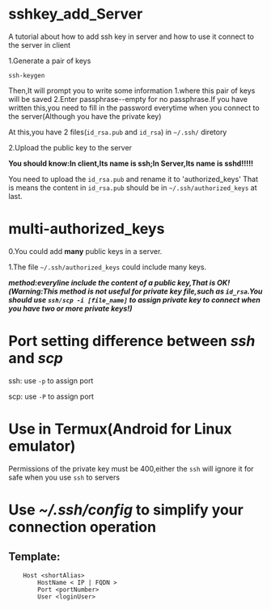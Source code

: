 # sshkey_add_Server
A tutorial about how to add ssh key in server and how to use it connect to the server in client

1.Generate a pair of keys

 `ssh-keygen`
 
 Then,It will prompt you to write some information
 1.where this pair of keys will be saved
 2.Enter passphrase--empty for no passphrase.If you have written this,you need to fill in the password everytime when you connect to the server(Although you have the private key)
 
 At this,you have 2 files(`id_rsa.pub` and `id_rsa`) in `~/.ssh/` diretory
 
 
 2.Upload the public key to the server
 
  __You should know:In client,Its name is ssh;In Server,Its name is sshd!!!!!__
 
 You need to upload the `id_rsa.pub` and rename it to 'authorized_keys'
 That is means the content in `id_rsa.pub` should be in `~/.ssh/authorized_keys` at last.

# multi-authorized_keys

 0.You could add __many__ public keys in a server.

 1.The file `~/.ssh/authorized_keys` could include many keys.

***method:everyline include the content of a public key,That is OK!(Warning:This method is not useful for private key file,such as `id_rsa`.You should use `ssh/scp -i [file_name]` to assign private key to connect when you have two or more private keys!)***

# Port setting difference between ***ssh*** and ***scp***

ssh: use `-p` to assign port

scp: use `-P` to assign port

# Use in Termux(Android for Linux emulator)

Permissions of the private key must be 400,either the `ssh` will ignore it for safe when you use `ssh` to servers 

# Use *~/.ssh/config* to simplify your connection operation

## Template:
```
	Host <shortAlias>
		HostName < IP | FQDN >
		Port <portNumber>
		User <loginUser>
```
